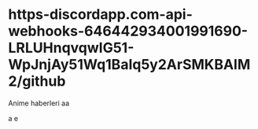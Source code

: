 # https-discordapp.com-api-webhooks-646442934001991690-LRLUHnqvqwIG51-WpJnjAy51Wq1BaIq5y2ArSMKBAIM2/github

Anime haberleri
aa

a
e
